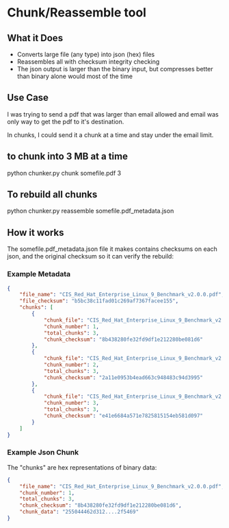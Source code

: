 # Chunk/Reassemble tool

## What it Does
- Converts large file (any type) into json (hex) files
- Reassembles all with checksum integrity checking
- The json output is larger than the binary input, but compresses better than binary alone would most of the time

## Use Case
I was trying to send a pdf that was larger than email allowed and email was only way to get the pdf to it's destination.

In chunks, I could send it a chunk at a time and stay under the email limit.


## to chunk into 3 MB at a time
python chunker.py chunk somefile.pdf 3

## To rebuild all chunks
python chunker.py reassemble somefile.pdf_metadata.json

## How it works
The somefile.pdf_metadata.json file it makes contains checksums on each json, 
and the original checksum so it can verify the rebuild:

### Example Metadata
```json
{
    "file_name": "CIS_Red_Hat_Enterprise_Linux_9_Benchmark_v2.0.0.pdf",
    "file_checksum": "b5bc38c11fad01c269af7367facee155",
    "chunks": [
        {
            "chunk_file": "CIS_Red_Hat_Enterprise_Linux_9_Benchmark_v2.0.0.pdf_01_03.json",
            "chunk_number": 1,
            "total_chunks": 3,
            "chunk_checksum": "8b438280fe32fd9df1e212280be081d6"
        },
        {
            "chunk_file": "CIS_Red_Hat_Enterprise_Linux_9_Benchmark_v2.0.0.pdf_02_03.json",
            "chunk_number": 2,
            "total_chunks": 3,
            "chunk_checksum": "2a11e0953b4ead663c948483c94d3995"
        },
        {
            "chunk_file": "CIS_Red_Hat_Enterprise_Linux_9_Benchmark_v2.0.0.pdf_03_03.json",
            "chunk_number": 3,
            "total_chunks": 3,
            "chunk_checksum": "e41e6684a571e7825815154eb581d097"
        }
    ]
}
```
### Example Json Chunk
The "chunks" are hex representations of binary data:

```json
{
    "file_name": "CIS_Red_Hat_Enterprise_Linux_9_Benchmark_v2.0.0.pdf",
    "chunk_number": 1,
    "total_chunks": 3,
    "chunk_checksum": "8b438280fe32fd9df1e212280be081d6",
    "chunk_data": "255044462d312....2f5469"
}
```
